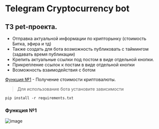 # Telegram Cryptocurrency bot

## ТЗ pet-проекта.
- Отправка актуальной информации по крипторынку (стоимость Битка, эфира и тд) 
- Также создать для бота возможность публиковать с таймингом (задавать время публикации)
- Крепить актуальные ссылки под постом в виде отдельной кнопки.
- Прикрепление ссылок к постам в виде отдельной кнопки
- Возможность взаимодействия с ботом

[Функция №1](#функция-1) - Получение стоимости криптовалюты.

> Для использование бота установите зависимости
```
pip install -r requirements.txt
```

### Функция №1
![image](https://github.com/Aveylof/Telegram-Cryptocurrency-bot/blob/main/gif/func_1.gif)

